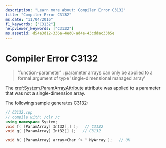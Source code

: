 ```yaml
---
description: "Learn more about: Compiler Error C3132"
title: "Compiler Error C3132"
ms.date: "11/04/2016"
f1_keywords: ["C3132"]
helpviewer_keywords: ["C3132"]
ms.assetid: d54a3d12-336a-4ed0-ad4e-43cddac33b5e
---
```

# Compiler Error C3132

> 'function-parameter' : parameter arrays can only be applied to a formal argument of type 'single-dimensional managed array'

The <xref:System.ParamArrayAttribute> attribute was applied to a parameter that was not a single-dimension array.

The following sample generates C3132:

```cpp
// C3132.cpp
// compile with: /clr /c
using namespace System;
void f( [ParamArray] Int32[,] );   // C3132
void g( [ParamArray] Int32[] );   // C3132

void h( [ParamArray] array<Char ^> ^ MyArray );   // OK
```
